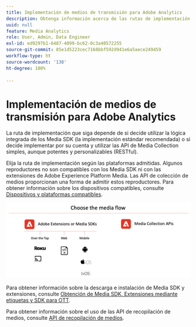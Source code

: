```yaml
---
title: Implementación de medios de transmisión para Adobe Analytics
description: Obtenga información acerca de las rutas de implementación de Streaming Media.
uuid: null
feature: Media Analytics
role: User, Admin, Data Engineer
exl-id: ed9297b1-6487-4099-bc62-0c3a40572255
source-git-commit: 85e1d5223cec7168bbf592d941e6a5aece249459
workflow-type: ht
source-wordcount: '138'
ht-degree: 100%

---
```


# Implementación de medios de transmisión para Adobe Analytics

La ruta de implementación que siga depende de si decide utilizar la lógica integrada de los Media SDK (la implementación estándar recomendada) o si decide implementar por su cuenta y utilizar las API de Media Collection simples, aunque potentes y personalizables (RESTful).

Elija la ruta de implementación según las plataformas admitidas. Algunos reproductores no son compatibles con los Media SDK ni con las extensiones de Adobe Experience Platform Media. Las API de colección de medios proporcionan una forma de admitir estos reproductores. Para obtener información sobre los dispositivos compatibles, consulte [Dispositivos y plataformas compatibles](/help/getting-started/supported-devices.md).

![Flujo de medios](media-sdk/assets/choose-media-flow2.png)

Para obtener información sobre la descarga e instalación de Media SDK y extensiones, consulte [Obtención de Media SDK, Extensiones mediante etiquetas y SDK para OTT](/help/getting-started/download-sdks.md).

Para obtener información sobre el uso de las API de recopilación de medios, consulte [API de recopilación de medios](media-collection-api/mc-api-overview.md).

